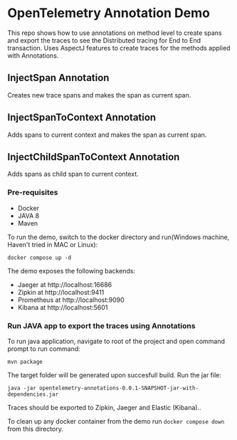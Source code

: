 # OpenTelemetry Annotation Demo

This repo shows how to use annotations on method level to create spans and export the traces to see the Distributed tracing for End to End transaction.
Uses AspectJ features to create traces for the  methods applied with Annotations.

## InjectSpan Annotation

Creates new trace spans and makes the span as current span.

## InjectSpanToContext Annotation

Adds spans to current context and makes the span as current span.

## InjectChildSpanToContext Annotation

Adds spans as child span to current context.

### Pre-requisites

- Docker
- JAVA 8
- Maven

To run the demo, switch to the docker directory and run(Windows machine, Haven't tried in MAC or Linux):

```shell
docker compose up -d
```

The demo exposes the following backends:

- Jaeger at http://localhost:16686
- Zipkin at http://localhost:9411
- Prometheus at http://localhost:9090
- Kibana at http://localhost:5601

### Run JAVA app to export the traces using Annotations

To run java application, navigate to root of the project and open command prompt to run command:

```shell
mvn package
```

The target folder will be generated upon succesfull build. Run the jar file:

```shell
java -jar opentelemetry-annotations-0.0.1-SNAPSHOT-jar-with-dependencies.jar
```

Traces should be exported to Zipkin, Jaeger and Elastic (Kibana)..

To clean up any docker container from the demo run `docker compose down` from 
this directory.